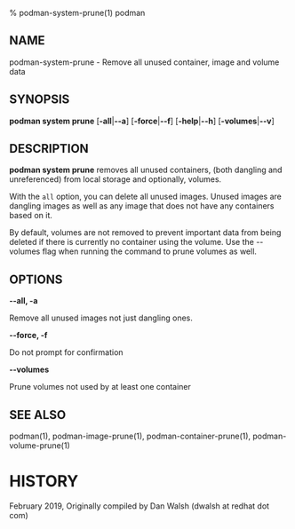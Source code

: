 % podman-system-prune(1) podman

## NAME
podman\-system\-prune - Remove all unused container, image and volume data

## SYNOPSIS
**podman system prune**
[**-all**|**--a**]
[**-force**|**--f**]
[**-help**|**--h**]
[**-volumes**|**--v**]

## DESCRIPTION
**podman system prune** removes all unused containers, (both dangling and unreferenced) from local storage and optionally, volumes.

With the `all` option, you can delete all unused images.  Unused images are dangling images as well as any image that does not have any containers based on it.

By default, volumes are not removed to prevent important data from being deleted if there is currently no container using the volume. Use the --volumes flag when running the command to prune volumes as well.

## OPTIONS
**--all, -a**

Remove all unused images not just dangling ones.

**--force, -f**

Do not prompt for confirmation

**--volumes**

Prune volumes not used by at least one container

## SEE ALSO
podman(1), podman-image-prune(1), podman-container-prune(1), podman-volume-prune(1)

# HISTORY
February 2019, Originally compiled by Dan Walsh (dwalsh at redhat dot com)
